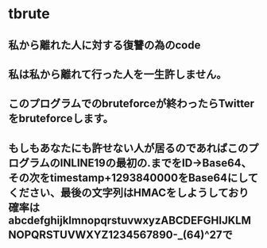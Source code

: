 # tbrute
## 私から離れた人に対する復讐の為のcode
## 私は私から離れて行った人を一生許しません。
## このプログラムでのbruteforceが終わったらTwitterをbruteforceします。
## もしもあなたにも許せない人が居るのであればこのプログラムのINLINE19の最初の.までをID→Base64、その次をtimestamp+1293840000をBase64にしてください、最後の文字列はHMACをしようしており確率はabcdefghijklmnopqrstuvwxyzABCDEFGHIJKLMNOPQRSTUVWXYZ1234567890-_(64)^27で
